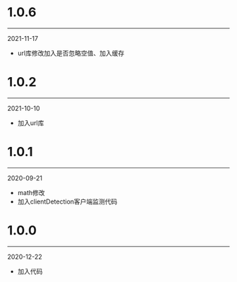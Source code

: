 # 1.0.6

***

2021-11-17

* url库修改加入是否忽略空值、加入缓存

# 1.0.2

***

2021-10-10

* 加入url库

# 1.0.1

***

2020-09-21

* math修改
* 加入clientDetection客户端监测代码

# 1.0.0

***

2020-12-22

* 加入代码

